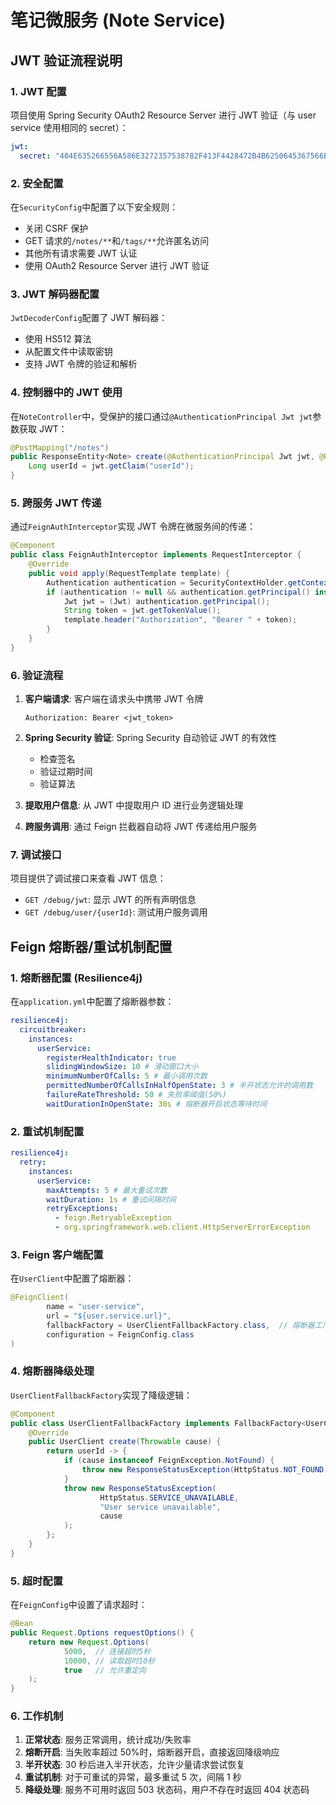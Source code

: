 # 笔记微服务 (Note Service)

## JWT 验证流程说明

### 1. JWT 配置

项目使用 Spring Security OAuth2 Resource Server 进行 JWT 验证（与 user service 使用相同的 secret）：

```yaml
jwt:
  secret: "404E635266556A586E3272357538782F413F4428472B4B6250645367566B5970"
```

### 2. 安全配置

在`SecurityConfig`中配置了以下安全规则：

- 关闭 CSRF 保护
- GET 请求的`/notes/**`和`/tags/**`允许匿名访问
- 其他所有请求需要 JWT 认证
- 使用 OAuth2 Resource Server 进行 JWT 验证

### 3. JWT 解码器配置

`JwtDecoderConfig`配置了 JWT 解码器：

- 使用 HS512 算法
- 从配置文件中读取密钥
- 支持 JWT 令牌的验证和解析

### 4. 控制器中的 JWT 使用

在`NoteController`中，受保护的接口通过`@AuthenticationPrincipal Jwt jwt`参数获取 JWT：

```java
@PostMapping("/notes")
public ResponseEntity<Note> create(@AuthenticationPrincipal Jwt jwt, @RequestBody NoteRequest req) {
    Long userId = jwt.getClaim("userId");
}
```

### 5. 跨服务 JWT 传递

通过`FeignAuthInterceptor`实现 JWT 令牌在微服务间的传递：

```java
@Component
public class FeignAuthInterceptor implements RequestInterceptor {
    @Override
    public void apply(RequestTemplate template) {
        Authentication authentication = SecurityContextHolder.getContext().getAuthentication();
        if (authentication != null && authentication.getPrincipal() instanceof Jwt) {
            Jwt jwt = (Jwt) authentication.getPrincipal();
            String token = jwt.getTokenValue();
            template.header("Authorization", "Bearer " + token);
        }
    }
}
```

### 6. 验证流程

1. **客户端请求**: 客户端在请求头中携带 JWT 令牌

   ```
   Authorization: Bearer <jwt_token>
   ```

2. **Spring Security 验证**: Spring Security 自动验证 JWT 的有效性

   - 检查签名
   - 验证过期时间
   - 验证算法

3. **提取用户信息**: 从 JWT 中提取用户 ID 进行业务逻辑处理

4. **跨服务调用**: 通过 Feign 拦截器自动将 JWT 传递给用户服务

### 7. 调试接口

项目提供了调试接口来查看 JWT 信息：

- `GET /debug/jwt`: 显示 JWT 的所有声明信息
- `GET /debug/user/{userId}`: 测试用户服务调用

## Feign 熔断器/重试机制配置

### 1. 熔断器配置 (Resilience4j)

在`application.yml`中配置了熔断器参数：

```yaml
resilience4j:
  circuitbreaker:
    instances:
      userService:
        registerHealthIndicator: true
        slidingWindowSize: 10 # 滑动窗口大小
        minimumNumberOfCalls: 5 # 最小调用次数
        permittedNumberOfCallsInHalfOpenState: 3 # 半开状态允许的调用数
        failureRateThreshold: 50 # 失败率阈值(50%)
        waitDurationInOpenState: 30s # 熔断器开启状态等待时间
```

### 2. 重试机制配置

```yaml
resilience4j:
  retry:
    instances:
      userService:
        maxAttempts: 5 # 最大重试次数
        waitDuration: 1s # 重试间隔时间
        retryExceptions:
          - feign.RetryableException
          - org.springframework.web.client.HttpServerErrorException
```

### 3. Feign 客户端配置

在`UserClient`中配置了熔断器：

```java
@FeignClient(
        name = "user-service",
        url = "${user.service.url}",
        fallbackFactory = UserClientFallbackFactory.class,  // 熔断器工厂
        configuration = FeignConfig.class
)
```

### 4. 熔断器降级处理

`UserClientFallbackFactory`实现了降级逻辑：

```java
@Component
public class UserClientFallbackFactory implements FallbackFactory<UserClient> {
    @Override
    public UserClient create(Throwable cause) {
        return userId -> {
            if (cause instanceof FeignException.NotFound) {
                throw new ResponseStatusException(HttpStatus.NOT_FOUND, "User not found: " + userId, cause);
            }
            throw new ResponseStatusException(
                    HttpStatus.SERVICE_UNAVAILABLE,
                    "User service unavailable",
                    cause
            );
        };
    }
}
```

### 5. 超时配置

在`FeignConfig`中设置了请求超时：

```java
@Bean
public Request.Options requestOptions() {
    return new Request.Options(
            5000,  // 连接超时5秒
            10000, // 读取超时10秒
            true   // 允许重定向
    );
}
```

### 6. 工作机制

1. **正常状态**: 服务正常调用，统计成功/失败率
2. **熔断开启**: 当失败率超过 50%时，熔断器开启，直接返回降级响应
3. **半开状态**: 30 秒后进入半开状态，允许少量请求尝试恢复
4. **重试机制**: 对于可重试的异常，最多重试 5 次，间隔 1 秒
5. **降级处理**: 服务不可用时返回 503 状态码，用户不存在时返回 404 状态码
